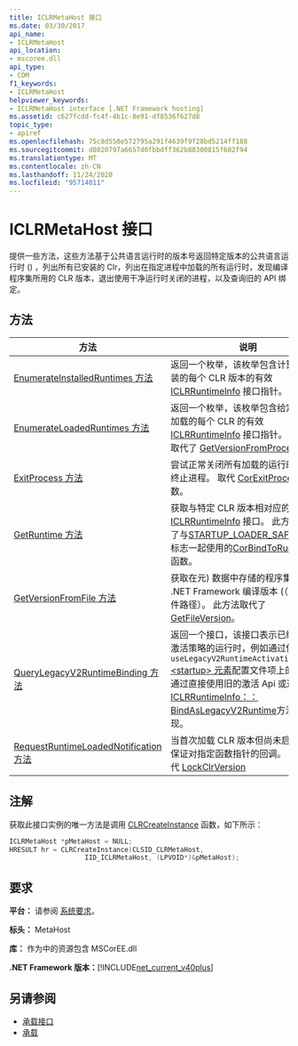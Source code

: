 ```yaml
---
title: ICLRMetaHost 接口
ms.date: 03/30/2017
api_name:
- ICLRMetaHost
api_location:
- mscoree.dll
api_type:
- COM
f1_keywords:
- ICLRMetaHost
helpviewer_keywords:
- ICLRMetaHost interface [.NET Framework hosting]
ms.assetid: c627fcdd-fc4f-4b1c-8e91-df8536f627d8
topic_type:
- apiref
ms.openlocfilehash: 75c8d550e572795a291f4639f9f28bd5214ff188
ms.sourcegitcommit: d8020797a6657d0fbbdff362b80300815f682f94
ms.translationtype: MT
ms.contentlocale: zh-CN
ms.lasthandoff: 11/24/2020
ms.locfileid: "95714011"
---
```

# <a name="iclrmetahost-interface"></a>ICLRMetaHost 接口

提供一些方法，这些方法基于公共语言运行时的版本号返回特定版本的公共语言运行时 () ，列出所有已安装的 Clr，列出在指定进程中加载的所有运行时，发现编译程序集所用的 CLR 版本，退出使用干净运行时关闭的进程，以及查询旧的 API 绑定。  
  
## <a name="methods"></a>方法  
  
|方法|说明|  
|------------|-----------------|  
|[EnumerateInstalledRuntimes 方法](iclrmetahost-enumerateinstalledruntimes-method.md)|返回一个枚举，该枚举包含计算机上安装的每个 CLR 版本的有效 [ICLRRuntimeInfo](iclrruntimeinfo-interface.md) 接口指针。|  
|[EnumerateLoadedRuntimes 方法](iclrmetahost-enumerateloadedruntimes-method.md)|返回一个枚举，该枚举包含给定进程中加载的每个 CLR 的有效 [ICLRRuntimeInfo](iclrruntimeinfo-interface.md) 接口指针。 此方法取代了 [GetVersionFromProcess](getversionfromprocess-function.md)。|  
|[ExitProcess 方法](iclrmetahost-exitprocess-method.md)|尝试正常关闭所有加载的运行时，然后终止进程。 取代 [CorExitProcess](corexitprocess-function.md) 函数。|  
|[GetRuntime 方法](iclrmetahost-getruntime-method.md)|获取与特定 CLR 版本相对应的 [ICLRRuntimeInfo](iclrruntimeinfo-interface.md) 接口。 此方法取代了与[STARTUP_LOADER_SAFEMODE](startup-flags-enumeration.md)标志一起使用的[CorBindToRuntimeEx](corbindtoruntimeex-function.md)函数。|  
|[GetVersionFromFile 方法](iclrmetahost-getversionfromfile-method.md)|获取在元) 数据中存储的程序集的原始 .NET Framework 编译版本 (（给定其文件路径）。 此方法取代了 [GetFileVersion](getfileversion-function.md)。|  
|[QueryLegacyV2RuntimeBinding 方法](iclrmetahost-querylegacyv2runtimebinding-method.md)|返回一个接口，该接口表示已绑定旧式激活策略的运行时，例如通过使用 `useLegacyV2RuntimeActivationPolicy` [ \<startup> 元素](../../configure-apps/file-schema/startup/startup-element.md)配置文件项上的特性，通过直接使用旧的激活 Api 或通过调用[ICLRRuntimeInfo：： BindAsLegacyV2Runtime](iclrruntimeinfo-bindaslegacyv2runtime-method.md)方法来实现。|  
|[RequestRuntimeLoadedNotification 方法](iclrmetahost-requestruntimeloadednotification-method.md)|当首次加载 CLR 版本但尚未启动时，保证对指定函数指针的回调。 此方法取代 [LockClrVersion](lockclrversion-function.md)|  
  
## <a name="remarks"></a>注解  

 获取此接口实例的唯一方法是调用 [CLRCreateInstance](clrcreateinstance-function.md) 函数，如下所示：  
  
```cpp  
ICLRMetaHost *pMetaHost = NULL;  
HRESULT hr = CLRCreateInstance(CLSID_CLRMetaHost,  
                   IID_ICLRMetaHost, (LPVOID*)&pMetaHost);  
```  
  
## <a name="requirements"></a>要求  

 **平台：** 请参阅 [系统要求](../../get-started/system-requirements.md)。  
  
 **标头：** MetaHost  
  
 **库：** 作为中的资源包含 MSCorEE.dll  
  
 **.NET Framework 版本：**[!INCLUDE[net_current_v40plus](../../../../includes/net-current-v40plus-md.md)]  
  
## <a name="see-also"></a>另请参阅

- [承载接口](hosting-interfaces.md)
- [承载](index.md)
